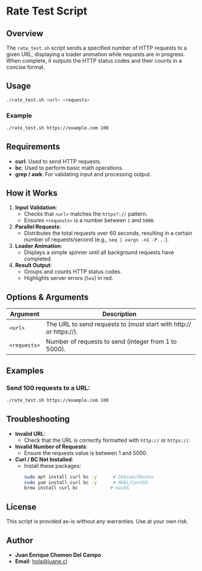 # Rate Test Script

## Overview
The `rate_test.sh` script sends a specified number of HTTP requests to a given URL, displaying a loader animation while requests are in progress. When complete, it outputs the HTTP status codes and their counts in a concise format.

## Usage
```bash
./rate_test.sh <url> <requests>
```

### Example
```bash
./rate_test.sh https://example.com 100
```

## Requirements
- **curl**: Used to send HTTP requests.
- **bc**: Used to perform basic math operations.
- **grep / awk**: For validating input and processing output.

## How it Works
1. **Input Validation**:
   - Checks that `<url>` matches the `https?://` pattern.
   - Ensures `<requests>` is a number between `1` and `5000`.
2. **Parallel Requests**:
   - Distributes the total requests over 60 seconds, resulting in a certain number of requests/second (e.g., `seq | xargs -n1 -P...`).
3. **Loader Animation**:
   - Displays a simple spinner until all background requests have completed.
4. **Result Output**:
   - Groups and counts HTTP status codes.
   - Highlights server errors (`5xx`) in red.

## Options & Arguments
| Argument    | Description                                                                      |
|-------------|----------------------------------------------------------------------------------|
| `<url>`     | The URL to send requests to (must start with http:// or https://).               |
| `<requests>`| Number of requests to send (integer from 1 to 5000).                             |

## Examples
### Send 100 requests to a URL:
```bash
./rate_test.sh https://example.com 100
```

## Troubleshooting
- **Invalid URL**:
  - Check that the URL is correctly formatted with `http://` or `https://`.
- **Invalid Number of Requests**:
  - Ensure the requests value is between 1 and 5000.
- **Curl / BC Not Installed**:
  - Install these packages:
    ```bash
    sudo apt install curl bc -y      # Debian/Ubuntu
    sudo yum install curl bc -y      # RHEL/CentOS
    brew install curl bc            # macOS
    ```

## License
This script is provided as-is without any warranties. Use at your own risk.

## Author
- **Juan Enrique Chomon Del Campo**
- **Email**: hola@juane.cl